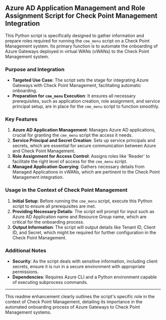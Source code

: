## Azure AD Application Management and Role Assignment Script for Check Point Management Integration

This Python script is specifically designed to gather information and prepare roles required for running the `cme_menu` script on a Check Point Management system. Its primary function is to automate the onboarding of Azure Gateways deployed in virtual WANs (vWANs) to the Check Point Management system.

### Purpose and Integration
- **Targeted Use Case**: The script sets the stage for integrating Azure Gateways with Check Point Management, facilitating automatic onboarding.
- **Preparation for `cme_menu` Execution**: It ensures all necessary prerequisites, such as application creation, role assignment, and service principal setup, are in place for the `cme_menu` script to function smoothly.

### Key Features
1. **Azure AD Application Management**: Manages Azure AD applications, crucial for granting the `cme_menu` script the access it needs.
2. **Service Principal and Secret Creation**: Sets up service principals and secrets, which are essential for secure communication between Azure and Check Point Management.
3. **Role Assignment for Access Control**: Assigns roles like 'Reader' to facilitate the right level of access for the `cme_menu` script.
4. **Managed Application Querying**: Gathers necessary details from Managed Applications in vWANs, which are pertinent to the Check Point Management integration.

### Usage in the Context of Check Point Management
1. **Initial Setup**: Before running the `cme_menu` script, execute this Python script to ensure all prerequisites are met.
2. **Providing Necessary Details**: The script will prompt for input such as Azure AD Application name and Resource Group name, which are critical for the onboarding process.
3. **Output Information**: The script will output details like Tenant ID, Client ID, and Secret, which might be required for further configuration in the Check Point Management.

### Additional Notes
- **Security**: As the script deals with sensitive information, including client secrets, ensure it is run in a secure environment with appropriate permissions.
- **Dependencies**: Requires Azure CLI and a Python environment capable of executing subprocess commands.

---

This readme enhancement clearly outlines the script's specific role in the context of Check Point Management, detailing its importance in the automated onboarding process of Azure Gateways to Check Point Management systems.
